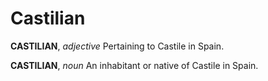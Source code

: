# Castilian

**CASTILIAN**, _adjective_ Pertaining to Castile in Spain.

**CASTILIAN**, _noun_ An inhabitant or native of Castile in Spain.